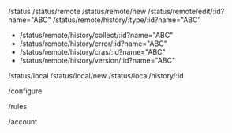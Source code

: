 /status
/status/remote
/status/remote/new
/status/remote/edit/:id?name="ABC"
/status/remote/history/:type/:id?name="ABC'

- /status/remote/history/collect/:id?name="ABC"
- /status/remote/history/error/:id?name="ABC"
- /status/remote/history/cras/:id?name="ABC"
- /status/remote/history/version/:id?name="ABC"

/status/local
/status/local/new
/status/local/history/:id

/configure

/rules

/account

